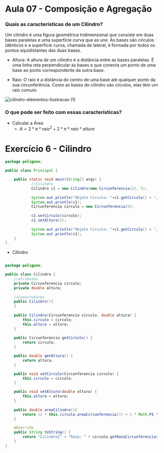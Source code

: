 # Aula 07 - Composição e Agregação

### Quais as características de um Cilindro?

Um cilindro é uma figura geométrica tridimensional que consiste em duas bases paralelas e uma superfície curva que as une. As bases são círculos idênticos e a superfície curva, chamada de lateral, é formada por todos os pontos equidistantes das duas bases.

- Altura: A altura de um cilindro é a distância entre as bases paralelas. É uma linha reta perpendicular às bases e que conecta um ponto de uma base ao ponto correspondente da outra base.

- Raio: O raio é a distância do centro de uma base até qualquer ponto da sua circunferência. Como as bases do cilindro são círculos, elas têm um raio comum.

![cilindro-elementos-ilustracao (1)](https://github.com/brunamota/POO/assets/66503956/18d56357-c578-4465-84e0-7fee4a626a50)

### O que pode ser feito com essas características?

- Calcular a Área
  - $A = 2 * \pi * raio^2 + 2 * \pi * raio * altura$

# Exercício 6 - Cilindro

```Java
package poligono;

public class Principal {

    public static void main(String[] args) {
            //Cilindro
            Cilindro c1 = new Cilindro(new Circunferencia(2), 5);
            
            System.out.println("Objeto Circulo: "+c1.getCirculo() + ", Altura: " + c1.getAltura());
            System.out.println(c1);
            Circunferencia circulo = new Circunferencia(5);
            
            c1.setCirculo(circulo);
            c1.setAltura(2);      
            
            System.out.println("Objeto Circulo: "+c1.getCirculo() + ", Altura: " + c1.getAltura());
            System.out.println(c1);                   
    }   
}
```
- Cilindro
``` Java

package poligono;

public class Cilindro {
    //atributos
    private Circunferencia circulo;
    private double altura;
     
    //Construtores
    public Cilindro(){
    }
    
    public Cilindro(Circunferencia circulo, double altura) {
        this.circulo = circulo;
        this.altura = altura;
    }
    
    public Circunferencia getCirculo() {
        return circulo;
    }

    public double getAltura() {
        return altura;
    }

    public void setCirculo(Circunferencia circulo) {
        this.circulo = circulo;
    }

    public void setAltura(double altura) {
        this.altura = altura;
    }
    
    public double areaCilindro(){
        return (2 * this.circulo.areaCircunferencia()) + 2 * Math.PI * this.circulo.getRaioCircunferencia() * altura;
    }

    @Override
    public String toString() {
        return "Cilindro{" + "Raio: " + circulo.getRaioCircunferencia() + ", Altura: " + altura + ", Area: "+areaCilindro() + '}';
    }
}
```

